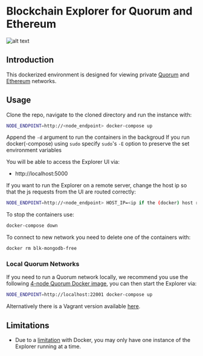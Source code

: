 # Blockchain Explorer for Quorum and Ethereum

![alt text](https://raw.githubusercontent.com/blk-io/blk-explorer-free/master/docs/source/ExplorerCaption.png "Blk-Explorer-Free")


## Introduction

This dockerized environment is designed for viewing private 
[Quorum](https://github.com/jpmorganchase/quorum) and [Ethereum](https://github.com/ethereum/go-ethereum) networks.

## Usage

Clone the repo, navigate to the cloned directory and run the instance with:

```bash
NODE_ENDPOINT=http://<node_endpoint> docker-compose up
```
Append the `-d` argument to run the containers in the backgroud
If you run docker(-compose) using `sudo` specify `sudo`'s `-E` option to
preserve the set environment variables

You will be able to access the Explorer UI via:

* http://localhost:5000

If you want to run the Explorer on a remote server, change the host ip
so that the js requests from the UI are routed correctly:
```bash
NODE_ENDPOINT=http://<node_endpoint> HOST_IP=<ip if the (docker) host running the containers> docker-compose up
```


To stop the containers use:

```bash
docker-compose down
```

To connect to new network you need to delete one of the containers with:

```bash
docker rm blk-mongodb-free
```
 
### Local Quorum Networks

If you need to run a Quorum network locally, we recommend you use the following [4-node Quorum Docker image](https://github.com/blk-io/crux#4-node-quorum-network-with-crux), you can then start the Explorer via:

```bash
NODE_ENDPOINT=http://localhost:22001 docker-compose up
```

Alternatively there is a Vagrant version available [here](https://github.com/blk-io/quorum-examples).

## Limitations

 - Due to a [limitation](https://github.com/moby/moby/issues/1143) with Docker, you may only have one instance of the Explorer running at a time.
